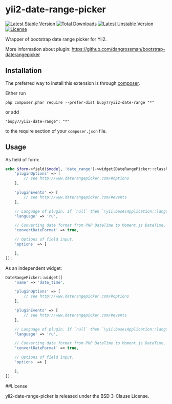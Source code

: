 yii2-date-range-picker
=====================

[![Latest Stable Version](https://poser.pugx.org/bupy7/yii2-date-range-picker/v/stable)](https://packagist.org/packages/bupy7/yii2-date-range-picker) 
[![Total Downloads](https://poser.pugx.org/bupy7/yii2-date-range-picker/downloads)](https://packagist.org/packages/bupy7/yii2-date-range-picker) 
[![Latest Unstable Version](https://poser.pugx.org/bupy7/yii2-date-range-picker/v/unstable)](https://packagist.org/packages/bupy7/yii2-date-range-picker) 
[![License](https://poser.pugx.org/bupy7/yii2-date-range-picker/license)](https://packagist.org/packages/bupy7/yii2-date-range-picker)

Wrapper of bootstrap date range picker for Yii2.

More information about plugin: https://github.com/dangrossman/bootstrap-daterangepicker

Installation
------------

The preferred way to install this extension is through [composer](http://getcomposer.org/download/).

Either run

```
php composer.phar require --prefer-dist bupy7/yii2-date-range "*"
```

or add

```
"bupy7/yii2-date-range": "*"
```

to the require section of your `composer.json` file.


Usage
-----

As field of form:

```php
echo $form->field($model, 'date_range')->widget(DateRangePicker::className(), [
    'pluginOptions' => [
        // see http://www.daterangepicker.com/#options
    ],

    'pluginEvents' => [
        // see http://www.daterangepicker.com/#events
    ],

    // Language of plugin. If `null` then `\yii\base\Application::language` will be used.
    'language' => 'ru',

    // Converting date format from PHP DateTime to Moment.js DateTime.
    'convertDateFormat' => true,

    // Options of field input.
    'options' => [

    ],
]);
```

As an independent widget:

```php
DateRangePicker::widget([
    'name' => 'date_time',

    'pluginOptions' => [
        // see http://www.daterangepicker.com/#options
    ],

    'pluginEvents' => [
        // see http://www.daterangepicker.com/#events
    ],

    // Language of plugin. If `null` then `\yii\base\Application::language` will be used.
    'language' => 'ru',

    // Converting date format from PHP DateTime to Moment.js DateTime.
    'convertDateFormat' => true,

    // Options of field input.
    'options' => [

    ],
]);
```

##License

yii2-date-range-picker is released under the BSD 3-Clause License.